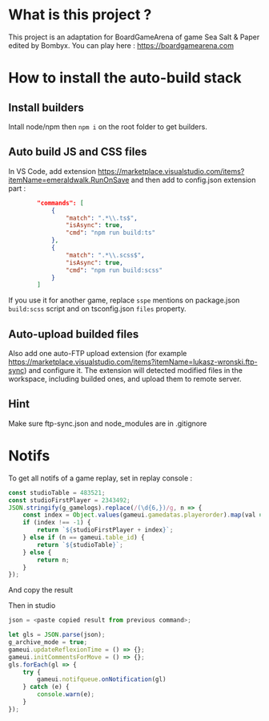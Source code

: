 # What is this project ? 
This project is an adaptation for BoardGameArena of game Sea Salt & Paper edited by Bombyx.
You can play here : https://boardgamearena.com

# How to install the auto-build stack

## Install builders
Intall node/npm then `npm i` on the root folder to get builders.

## Auto build JS and CSS files
In VS Code, add extension https://marketplace.visualstudio.com/items?itemName=emeraldwalk.RunOnSave and then add to config.json extension part :
```json
        "commands": [
            {
                "match": ".*\\.ts$",
                "isAsync": true,
                "cmd": "npm run build:ts"
            },
            {
                "match": ".*\\.scss$",
                "isAsync": true,
                "cmd": "npm run build:scss"
            }
        ]
```
If you use it for another game, replace `sspe` mentions on package.json `build:scss` script and on tsconfig.json `files` property.

## Auto-upload builded files
Also add one auto-FTP upload extension (for example https://marketplace.visualstudio.com/items?itemName=lukasz-wronski.ftp-sync) and configure it. The extension will detected modified files in the workspace, including builded ones, and upload them to remote server.

## Hint
Make sure ftp-sync.json and node_modules are in .gitignore

# Notifs
To get all notifs of a game replay, set in replay console :
```js
const studioTable = 483521;
const studioFirstPlayer = 2343492;
JSON.stringify(g_gamelogs).replace(/(\d{6,})/g, n => {
    const index = Object.values(gameui.gamedatas.playerorder).map(val => ''+val).indexOf(n);
    if (index !== -1) {
        return `${studioFirstPlayer + index}`;
    } else if (n == gameui.table_id) {
        return `${studioTable}`;
    } else {
        return n;
    }
});

```
And copy the result

Then in studio
```js
json = <paste copied result from previous command>;

let gls = JSON.parse(json);
g_archive_mode = true;
gameui.updateReflexionTime = () => {};
gameui.initCommentsForMove = () => {};
gls.forEach(gl => {
    try {
        gameui.notifqueue.onNotification(gl)
    } catch (e) {
        console.warn(e);
    }
});
```